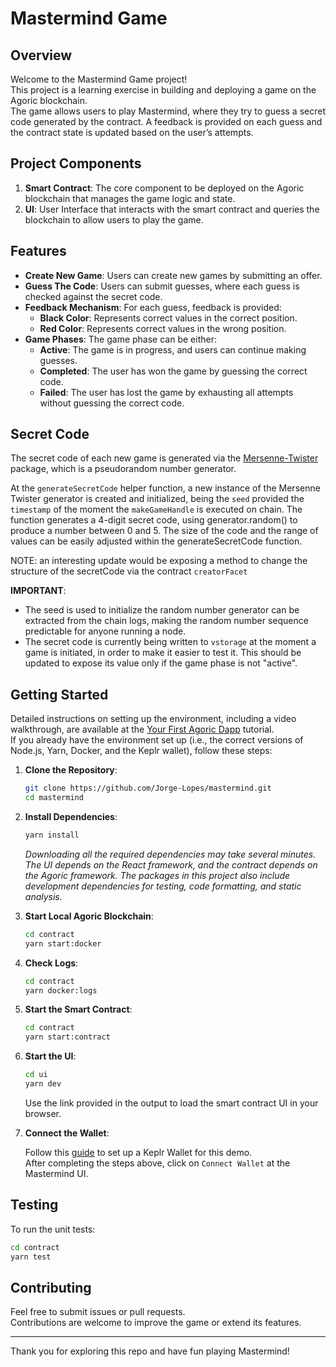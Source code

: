 # Mastermind Game

## Overview

Welcome to the Mastermind Game project!  
This project is a learning exercise in building and deploying a game on the Agoric blockchain.  
The game allows users to play Mastermind, where they try to guess a secret code generated by the contract. A feedback is provided on each guess and the contract state is updated based on the user’s attempts.

## Project Components

1. **Smart Contract**: The core component to be deployed on the Agoric blockchain that manages the game logic and state.
2. **UI**: User Interface that interacts with the smart contract and queries the blockchain to allow users to play the game.

## Features

- **Create New Game**: Users can create new games by submitting an offer.
- **Guess The Code**: Users can submit guesses, where each guess is checked against the secret code.
- **Feedback Mechanism**: For each guess, feedback is provided:
  - **Black Color**: Represents correct values in the correct position.
  - **Red Color**: Represents correct values in the wrong position.
- **Game Phases**: The game phase can be either:
  - **Active**: The game is in progress, and users can continue making guesses.
  - **Completed**: The user has won the game by guessing the correct code.
  - **Failed**: The user has lost the game by exhausting all attempts without guessing the correct code.

## Secret Code

The secret code of each new game is generated via the [Mersenne-Twister](https://www.npmjs.com/package/mersenne-twister) package, which is a pseudorandom number generator.

At the `generateSecretCode` helper function, a new instance of the Mersenne Twister generator is created and initialized, being the `seed` provided the `timestamp` of the moment the `makeGameHandle` is executed on chain.
The function generates a 4-digit secret code, using generator.random() to produce a number between 0 and 5. The size of the code and the range of values can be easily adjusted within the generateSecretCode function.

NOTE: an interesting update would be exposing a method to change the structure of the secretCode via the contract `creatorFacet`

**IMPORTANT**: 
- The seed is used to initialize the random number generator can be extracted from the chain logs, making the random number sequence predictable for anyone running a node.
- The secret code is currently being written to `vstorage` at the moment a game is initiated, in order to make it easier to test it. This should be updated to expose its value only if the game phase is not "active".

## Getting Started

Detailed instructions on setting up the environment, including a video walkthrough, are available at the [Your First Agoric Dapp](https://docs.agoric.com/guides/getting-started/) tutorial.  
If you already have the environment set up (i.e., the correct versions of Node.js, Yarn, Docker, and the Keplr wallet), follow these steps:

1. **Clone the Repository**:

   ```bash
   git clone https://github.com/Jorge-Lopes/mastermind.git
   cd mastermind
   ```

2. **Install Dependencies**:

   ```bash
   yarn install
   ```

   _Downloading all the required dependencies may take several minutes. The UI depends on the React framework, and the contract depends on the Agoric framework. The packages in this project also include development dependencies for testing, code formatting, and static analysis._

3. **Start Local Agoric Blockchain**:

   ```bash
   cd contract
   yarn start:docker
   ```

4. **Check Logs**:

   ```bash
   cd contract
   yarn docker:logs
   ```

5. **Start the Smart Contract**:

   ```bash
   cd contract
   yarn start:contract
   ```

6. **Start the UI**:

   ```bash
   cd ui
   yarn dev
   ```

   Use the link provided in the output to load the smart contract UI in your browser.

7. **Connect the Wallet**:

   Follow this [guide](https://docs.agoric.com/guides/getting-started/#setting-up-a-keplr-wallet-demo-account) to set up a Keplr Wallet for this demo.  
   After completing the steps above, click on `Connect Wallet` at the Mastermind UI.

## Testing

To run the unit tests:

```bash
cd contract
yarn test
```

## Contributing

Feel free to submit issues or pull requests.  
Contributions are welcome to improve the game or extend its features.

---

Thank you for exploring this repo and have fun playing Mastermind!
